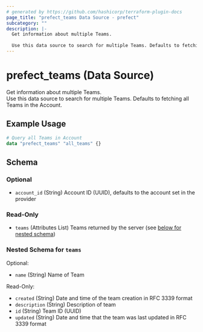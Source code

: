 ```yaml
---
# generated by https://github.com/hashicorp/terraform-plugin-docs
page_title: "prefect_teams Data Source - prefect"
subcategory: ""
description: |-
  Get information about multiple Teams.
  
  Use this data source to search for multiple Teams. Defaults to fetching all Teams in the Account.
---
```


# prefect_teams (Data Source)


Get information about multiple Teams.
<br>
Use this data source to search for multiple Teams. Defaults to fetching all Teams in the Account.


## Example Usage

```terraform
# Query all Teams in Account
data "prefect_teams" "all_teams" {}
```

<!-- schema generated by tfplugindocs -->
## Schema

### Optional

- `account_id` (String) Account ID (UUID), defaults to the account set in the provider

### Read-Only

- `teams` (Attributes List) Teams returned by the server (see [below for nested schema](#nestedatt--teams))

<a id="nestedatt--teams"></a>
### Nested Schema for `teams`

Optional:

- `name` (String) Name of Team

Read-Only:

- `created` (String) Date and time of the team creation in RFC 3339 format
- `description` (String) Description of team
- `id` (String) Team ID (UUID)
- `updated` (String) Date and time that the team was last updated in RFC 3339 format
